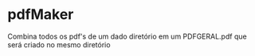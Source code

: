 # pdfMaker
Combina todos os pdf's de um dado diretório em um PDFGERAL.pdf que será criado no mesmo diretório

